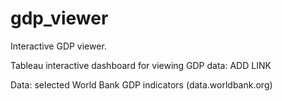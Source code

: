 # gdp_viewer
Interactive GDP viewer.

Tableau interactive dashboard for viewing GDP data:
ADD LINK

Data: selected World Bank GDP indicators (data.worldbank.org)
